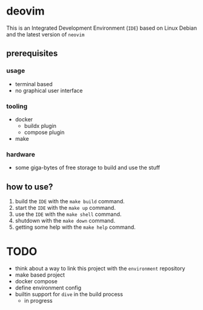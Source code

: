 # deovim

This is an Integrated Development Environment (`IDE`) based on Linux Debian and
the latest version of `neovim`

## prerequisites

### usage

- terminal based
- no graphical user interface

### tooling

- docker
  - buildx plugin
  - compose plugin
- make

### hardware

- some giga-bytes of free storage to build and use the stuff

## how to use?

1. build the `IDE` with the `make build` command.
2. start the `IDE` with the `make up` command.
3. use the `IDE` with the `make shell` command.
4. shutdown with the `make down` command.
5. getting some help with the `make help` command.

# TODO

- think about a way to link this project with the `environment` repository
- make based project
- docker compose
- define environment config
- builtin support for `dive` in the build process
  - in progress
